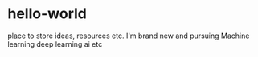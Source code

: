 # hello-world
place to store ideas, resources etc.
I'm brand new and pursuing Machine learning deep learning ai etc

